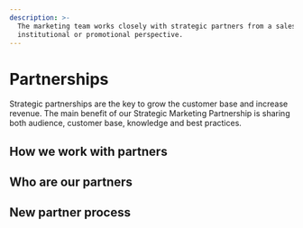 ```yaml
---
description: >-
  The marketing team works closely with strategic partners from a sales,
  institutional or promotional perspective.
---
```


# Partnerships

Strategic partnerships are the key to grow the customer base and increase revenue. The main benefit of our Strategic Marketing Partnership is sharing both audience, customer base, knowledge and best practices.

## How we work with partners

## Who are our partners

## New partner process

